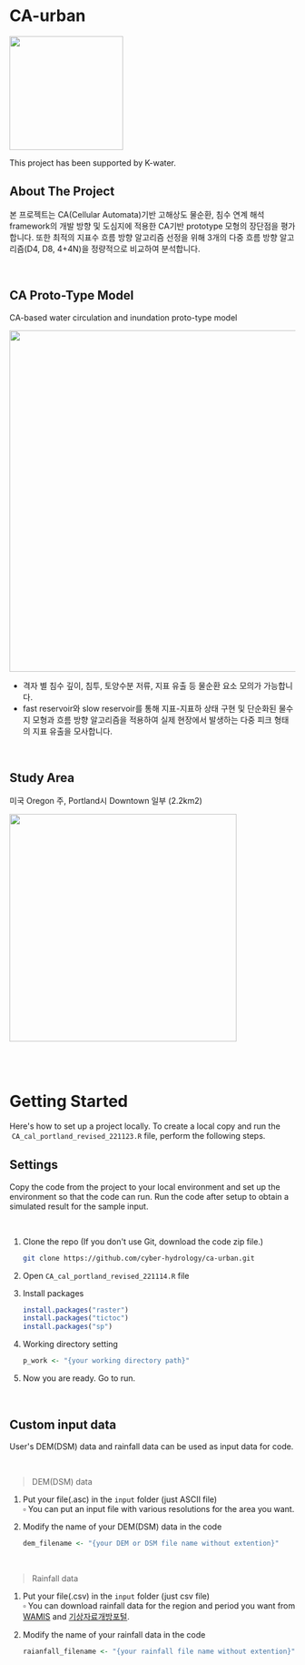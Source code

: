 # CA-urban

<p align="left">
    <img src="https://user-images.githubusercontent.com/99592576/195240212-fb84d91a-45cf-4c99-9e70-84e313a0a201.png" width="200px" height="auto"/>
</p>
This project has been supported  by K-water.

<br>

## About The Project

본 프로젝트는 CA(Cellular Automata)기반 고해상도 물순환, 침수 연계 해석 framework의 개발 방향 및 도심지에 적용한 CA기반 prototype 모형의 장단점을 평가합니다. 또한  최적의 지표수 흐름 방향 알고리즘 선정을 위해 3개의 다중 흐름 방향 알고리즘(D4, D8, 4+4N)을 정량적으로 비교하여 분석합니다.

<br>

## CA Proto-Type Model 

CA-based water circulation and inundation proto-type model

<p align="left">
    <img src="https://user-images.githubusercontent.com/99592576/170301234-4406eafe-e1b9-46ab-8bbf-e50ee23ca435.png" width="600px" height="auto"/>
</p>

- 격자 별 침수 깊이, 침투, 토양수분 저류, 지표 유출 등 물순환 요소 모의가 가능합니다.
- fast reservoir와 slow reservoir를 통해 지표-지표하 상태 구현 및 단순화된 물수지 모형과 흐름 방향 알고리즘을 적용하여 실제 현장에서 발생하는 다중 피크 형태의 지표 유출을 모사합니다.

<br>

## Study Area
미국 Oregon 주, Portland시 Downtown 일부 (2.2km2)

<p align="left">
    <img src="https://user-images.githubusercontent.com/99592576/170301319-5ea2ea3f-d716-4d34-b009-6d536046b725.png" width="400px" height="auto"/>
</p>
<br>

<br>

# Getting Started

Here's how to set up a project locally. 
To create a local copy and run the  `CA_cal_portland_revised_221123.R` file, perform the following steps.

<p style="margin-bottom:30px;"> </p>

## **Settings**
Copy the code from the project to your local environment and set up the environment so that the code can run. Run the code after setup to obtain a simulated result for the sample input.


<br>

1. Clone the repo (If you don't use Git, download the code zip file.)

    ```bash
    git clone https://github.com/cyber-hydrology/ca-urban.git
    ```

2. Open  `CA_cal_portland_revised_221114.R` file

3. Install packages

    ```r
    install.packages("raster")
    install.packages("tictoc")
    install.packages("sp")
    ```

4. Working directory setting
    ```r
    p_work <- "{your working directory path}"
    ```

5. Now you are ready. Go to run.


<br>


## **Custom input data**
User's DEM(DSM) data and rainfall data can be used as input data for code.


<br>

> DEM(DSM) data
1. Put your file(.asc) in the `input` folder (just ASCII file)<br>
▫️ You can put an input file with various resolutions for the area you want.

2. Modify the name of your DEM(DSM) data in the code
    ```r
    dem_filename <- "{your DEM or DSM file name without extention}"
    ```


<br>

> Rainfall data
1. Put your file(.csv) in the `input` folder (just csv file) <br>
▫️ You can download rainfall data for the region and period you want from [WAMIS](http://wamis.go.kr/) and [기상자료개방포털](https://data.kma.go.kr/cmmn/main.do).

2. Modify the name of your rainfall data in the code
    ```r
    raianfall_filename <- "{your rainfall file name without extention}"
    ```

<!--<p style="margin-top:10px;">
</p>  -->

<!--  
<p style="margin-top:20px;">
Using function R codes

```r
source('Neighbor_mat_OCC.R');
source('STRG_surflow2.R');
source('Transition_fun2.R')
```
</p>

<br>

## Code description
* 본인의 working directory 설정
```r
setwd('directory path')
```
* Cellular Automata Setting 
-->
